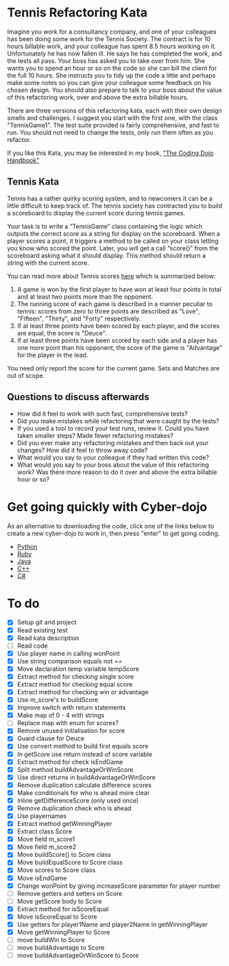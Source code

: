 # Tennis Refactoring Kata

Imagine you work for a consultancy company, and one of your colleagues has been doing some work for the Tennis Society. The contract is for 10 hours billable work, and your colleague has spent 8.5 hours working on it. Unfortunately he has now fallen ill. He says he has completed the work, and the tests all pass. Your boss has asked you to take over from him. She wants you to spend an hour or so on the code so she can bill the client for the full 10 hours. She instructs you to tidy up the code a little and perhaps make some notes so you can give your colleague some feedback on his chosen design. You should also prepare to talk to your boss about the value of this refactoring work, over and above the extra billable hours.

There are three versions of this refactoring kata, each with their own design smells and challenges. I suggest you start with the first one, with the class "TennisGame1". The test suite provided is fairly comprehensive, and fast to run. You should not need to change the tests, only run them often as you refactor.

If you like this Kata, you may be interested in my book, ["The Coding Dojo Handbook"](https://leanpub.com/codingdojohandbook)

## Tennis Kata

Tennis has a rather quirky scoring system, and to newcomers it can be a little difficult to keep track of. The tennis society has contracted you to build a scoreboard to display the current score during tennis games. 

Your task is to write a “TennisGame” class containing the logic which outputs the correct score as a string for display on the scoreboard. When a player scores a point, it triggers a method to be called on your class letting you know who scored the point. Later, you will get a call “score()” from the scoreboard asking what it should display. This method should return a string with the current score.

You can read more about Tennis scores [here](http://en.wikipedia.org/wiki/Tennis#Scoring) which is summarized below:

1. A game is won by the first player to have won at least four points in total and at least two points more than the opponent.
2. The running score of each game is described in a manner peculiar to tennis: scores from zero to three points are described as "Love", "Fifteen", "Thirty", and "Forty" respectively.
3. If at least three points have been scored by each player, and the scores are equal, the score is "Deuce".
4. If at least three points have been scored by each side and a player has one more point than his opponent, the score of the game is "Advantage" for the player in the lead.

You need only report the score for the current game. Sets and Matches are out of scope.

## Questions to discuss afterwards

* How did it feel to work with such fast, comprehensive tests?
* Did you make mistakes while refactoring that were caught by the tests?
* If you used a tool to record your test runs, review it. Could you have taken smaller steps? Made fewer refactoring mistakes?
* Did you ever make any refactoring mistakes and then back out your changes? How did it feel to throw away code?
* What would you say to your colleague if they had written this code?
* What would you say to your boss about the value of this refactoring work? Was there more reason to do it over and above the extra billable hour or so?

# Get going quickly with Cyber-dojo

As an alternative to downloading the code, click one of the links below to create a new cyber-dojo to work in, then press "enter" to get going coding.

- [Python](http://cyber-dojo.org/forker/fork/435E5C1C88?avatar=moose&tag=5)
- [Ruby](http://cyber-dojo.org/forker/fork/3367E4B0E9?avatar=raccoon&tag=4)
- [Java](http://cyber-dojo.org/forker/fork/4D363A34A7?avatar=vulture&tag=3)
- [C++](http://cyber-dojo.org/forker/fork/A06DCDA217?avatar=wolf&tag=5)
- [C#](http://cyber-dojo.org/forker/fork/672E047F5D?avatar=buffalo&tag=8)

# To do
- [x] Setup git and project
- [x] Read existing test
- [x] Read kata description
- [ ] Read code
- [x] Use player name in calling wonPoint
- [x] Use string comparison equals not ==
- [x] Move declaration temp variable tempScore
- [x] Extract method for checking single score
- [x] Extract method for checking equal score
- [x] Extract method for checking win or advantage
- [x] Use m_score's to buildScore
- [x] Improve switch with return statements
- [x] Make map of 0 - 4 with strings
- [ ] Replace map with enum for scores?
- [x] Remove unused initialisation for score
- [x] Guard clause for Deuce
- [x] Use convert method to build first equals score
- [x] In getScore use return instead of score variable
- [x] Extract method for check isEndGame
- [x] Split method buildAdvantageOrWinScore
- [x] Use direct returns in buildAdvantageOrWinScore
- [x] Remove duplication calculate difference scores
- [x] Make conditionals for who is ahead more clear
- [x] Inline getDifferenceScore (only used once)
- [x] Remove duplication check who is ahead
- [x] Use playernames
- [x] Extract method getWinningPlayer
- [x] Extract class Score
- [x] Move field m_score1
- [x] Move field m_score2
- [x] Move buildScore() to Score class
- [x] Move buildEqualScore to Score class
- [x] Move scores to Score class
- [x] Move isEndGame
- [x] Change wonPoint by giving increaseScore parameter for player number
- [ ] Remove getters and setters on Score
- [ ] Move getScore body to Score
- [x] Extract method for isScoreEqual
- [x] Move isScoreEqual to Score
- [x] Use getters for player1Name and player2Name in getWinningPlayer
- [x] Move getWinningPlayer to Score
- [ ] move buildWin to Score
- [ ] move buildAdvantage to Score
- [ ] move buildAdvantageOrWinScore to Score